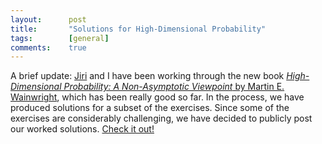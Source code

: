 ```yaml
---
layout:      post
title:       "Solutions for High-Dimensional Probability"
tags:        [general]
comments:    true
---
```


A brief update:
[Jiri](https://scholar.google.com/citations?user=Jp7hKlAAAAAJ) and I have been working through the new book [_High-Dimensional Probability: A Non-Asymptotic Viewpoint_ by Martin E. Wainwright](https://www.cambridge.org/core/books/highdimensional-statistics/8A91ECEEC38F46DAB53E9FF8757C7A4E), which has been really good so far.
In the process, we have produced solutions for a subset of the exercises. 
Since some of the exercises are considerably challenging, we have decided to publicly post our worked solutions.
[Check it out!](https://high-dimensional-probability.github.io/)
